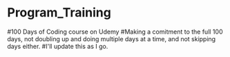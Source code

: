 ﻿# Program_Training
#100 Days of Coding course on Udemy
#Making a comitment to the full 100 days, not doubling up and doing multiple days at a time, and not skipping days either.
#I'll update this as I go.
